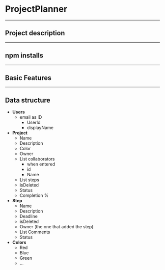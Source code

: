# ProjectPlanner


---
## Project description


---
## npm installs


---
## Basic Features



---
## Data structure
- **Users**
  - email as ID
    - UserId
    - displayName
- **Project**
  - Name
  - Description
  - Color
  - Owner
  - List collaborators
    - when entered
    - id
    - Name
  - List steps
  - isDeleted
  - Status
  - Completion %
- **Step**
  - Name
  - Description
  - Deadline
  - isDeleted
  - Owner (the one that added the step)
  - List Comments
  - Status
- **Colors**
  - Red
  - Blue
  - Green
  - ...